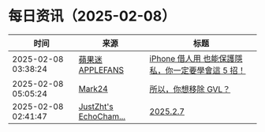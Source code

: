 ﻿# 每日资讯（2025-02-08）

|时间|来源|标题|
|---|---|---|
|2025-02-08 03:38:24|[蘋果迷 APPLEFANS](https://applefans.today/feed/)|[iPhone 借人用 也能保護隱私，你一定要學會這 5 招！](https://applefans.today/2025-02-how-to-safely-lend-someone-else-your-iphone/)|
|2025-02-08 05:05:24|[Mark24](https://mark24code.github.io/feed.xml)|[所以，你想移除 GVL？](https://mark24code.github.io/ruby/2025/02/08/%E6%89%80%E4%BB%A5-%E4%BD%A0%E6%83%B3%E7%A7%BB%E9%99%A4-GVL.html)|
|2025-02-08 02:41:47|[JustZht's EchoCham...](https://www.justzht.com/rss/)|[2025.2.7](https://www.justzht.com/2025-2-7/)|

